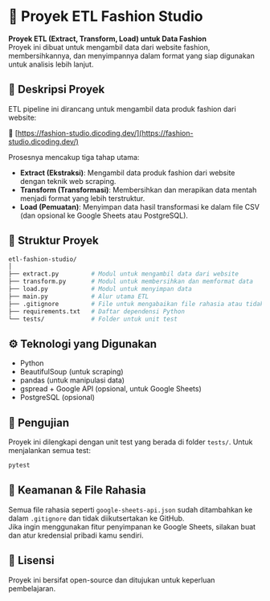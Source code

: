 # 🧵 Proyek ETL Fashion Studio

**Proyek ETL (Extract, Transform, Load) untuk Data Fashion**  
Proyek ini dibuat untuk mengambil data dari website fashion, membersihkannya, dan menyimpannya dalam format yang siap digunakan untuk analisis lebih lanjut.

## 📌 Deskripsi Proyek

ETL pipeline ini dirancang untuk mengambil data produk fashion dari website:

🔗 [https://fashion-studio.dicoding.dev/](https://fashion-studio.dicoding.dev/)

Prosesnya mencakup tiga tahap utama:

- **Extract (Ekstraksi)**: Mengambil data produk fashion dari website dengan teknik web scraping.
- **Transform (Transformasi)**: Membersihkan dan merapikan data mentah menjadi format yang lebih terstruktur.
- **Load (Pemuatan)**: Menyimpan data hasil transformasi ke dalam file CSV (dan opsional ke Google Sheets atau PostgreSQL).

## 📁 Struktur Proyek

```bash
etl-fashion-studio/
│
├── extract.py         # Modul untuk mengambil data dari website
├── transform.py       # Modul untuk membersihkan dan memformat data
├── load.py            # Modul untuk menyimpan data
├── main.py            # Alur utama ETL
├── .gitignore         # File untuk mengabaikan file rahasia atau tidak perlu
├── requirements.txt   # Daftar dependensi Python
└── tests/             # Folder untuk unit test
```

## ⚙️ Teknologi yang Digunakan

- Python
- BeautifulSoup (untuk scraping)
- pandas (untuk manipulasi data)
- gspread + Google API (opsional, untuk Google Sheets)
- PostgreSQL (opsional)

## 🧪 Pengujian

Proyek ini dilengkapi dengan unit test yang berada di folder `tests/`. Untuk menjalankan semua test:

```bash
pytest
```

## 🚫 Keamanan & File Rahasia

Semua file rahasia seperti `google-sheets-api.json` sudah ditambahkan ke dalam `.gitignore` dan tidak diikutsertakan ke GitHub.  
Jika ingin menggunakan fitur penyimpanan ke Google Sheets, silakan buat dan atur kredensial pribadi kamu sendiri.

## 📄 Lisensi

Proyek ini bersifat open-source dan ditujukan untuk keperluan pembelajaran.
